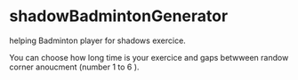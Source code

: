 # shadowBadmintonGenerator
helping Badminton player for shadows exercice.

You can choose how long time is your exercice and gaps betwween randow corner anoucment (number 1 to 6 ).
